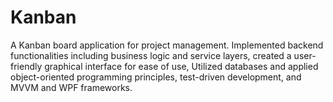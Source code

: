 # Kanban

A Kanban board application for project management.
Implemented backend functionalities including business logic and service layers, created a user-friendly graphical interface for ease of use, Utilized databases and applied object-oriented programming principles, test-driven development, and MVVM and WPF
frameworks.
